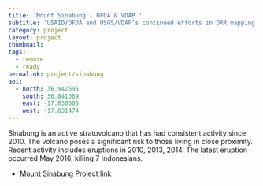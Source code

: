 ```yaml
---
title: 'Mount Sinabung - OFDA & VDAP ' 
subtitle: 'USAID/OFDA and USGS/VDAP’s continued efforts in DRR mapping of volcanic hazards in Indonesia'
category: project
layout: project
thumbnail: 
tags:
  - remote
  - ready
permalink: project/sinabung
aoi:
  - north: 36.942695
    south: 36.841069
    east: -17.830006
    west: -17.831474
---
```


Sinabung is an active stratovolcano that has had consistent activity since 2010. The volcano poses a significant risk to those living in close proximity. Recent activity includes eruptions in 2010, 2013, 2014. The latest eruption occurred May 2016, killing 7 Indonesians.

- [Mount Sinabung Project link](http://tasks.hotosm.org/project/750)


